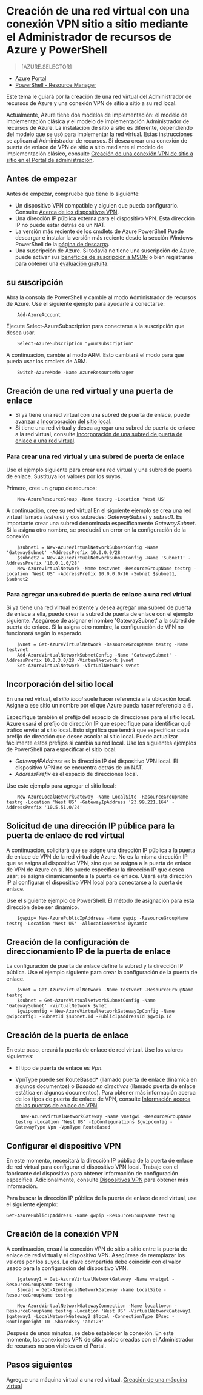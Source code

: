 <properties
   pageTitle="Creación de una red virtual con una conexión VPN sitio a sitio mediante el Administrador de recursos de Azure y PowerShell | Microsoft Azure"
   description="Creación de una conexión VPN de sitio a sitio desde la red virtual a su ubicación local mediante el Administrador de recursos de Azure y PowerShell"
   services="vpn-gateway"
   documentationCenter="na"
   authors="cherylmc"
   manager="carolz"
   editor=""
   tags="azure-resource-manager"/>

<tags
   ms.service="vpn-gateway"
   ms.devlang="na"
   ms.topic="article"
   ms.tgt_pltfrm="na"
   ms.workload="infrastructure-services"
   ms.date="07/28/2015"
   ms.author="cherylmc"/>

# Creación de una red virtual con una conexión VPN sitio a sitio mediante el Administrador de recursos de Azure y PowerShell

> [AZURE.SELECTOR]
- [Azure Portal](vpn-gateway-site-to-site-create.md)
- [PowerShell - Resource Manager](vpn-gateway-create-site-to-site-rm-powershell.md)


Este tema le guiará por la creación de una red virtual del Administrador de recursos de Azure y una conexión VPN de sitio a sitio a su red local.

Actualmente, Azure tiene dos modelos de implementación: el modelo de implementación clásica y el modelo de implementación Administrador de recursos de Azure. La instalación de sitio a sitio es diferente, dependiendo del modelo que se usó para implementar la red virtual. Estas instrucciones se aplican al Administrador de recursos. Si desea crear una conexión de puerta de enlace de VPN de sitio a sitio mediante el modelo de implementación clásico, consulte [Creación de una conexión VPN de sitio a sitio en el Portal de administración](vpn-gateway-site-to-site-create.md).


## Antes de empezar

Antes de empezar, compruebe que tiene lo siguiente:

- Un dispositivo VPN compatible y alguien que pueda configurarlo. Consulte [Acerca de los dispositivos VPN](vpn-gateway-vpn-devices.md).
- Una dirección IP pública externa para el dispositivo VPN. Esta dirección IP no puede estar detrás de un NAT.
- La versión más reciente de los cmdlets de Azure PowerShell Puede descargar e instalar la versión más reciente desde la sección Windows PowerShell de la [página de descarga](http://azure.microsoft.com/downloads/). 
- Una suscripción de Azure. Si todavía no tiene una suscripción de Azure, puede activar sus [beneficios de suscripción a MSDN](http://azure.microsoft.com/pricing/member-offers/msdn-benefits-details/) o bien registrarse para obtener una [evaluación gratuita](http://azure.microsoft.com/pricing/free-trial/).
	

## su suscripción 


Abra la consola de PowerShell y cambie al modo Administrador de recursos de Azure. Use el siguiente ejemplo para ayudarle a conectarse:

		Add-AzureAccount

Ejecute Select-AzureSubscription para conectarse a la suscripción que desea usar.

		Select-AzureSubscription "yoursubscription"

A continuación, cambie al modo ARM. Esto cambiará el modo para que pueda usar los cmdlets de ARM.

		Switch-AzureMode -Name AzureResourceManager


## Creación de una red virtual y una puerta de enlace

- Si ya tiene una red virtual con una subred de puerta de enlace, puede avanzar a [Incorporación del sitio local](#add-your-local-site). 
- Si tiene una red virtual y desea agregar una subred de puerta de enlace a la red virtual, consulte [Incorporación de una subred de puerta de enlace a una red virtual](#gatewaysubnet).

### Para crear una red virtual y una subred de puerta de enlace

Use el ejemplo siguiente para crear una red virtual y una subred de puerta de enlace. Sustituya los valores por los suyos.

Primero, cree un grupo de recursos:

	
		New-AzureResourceGroup -Name testrg -Location 'West US'

A continuación, cree su red virtual En el siguiente ejemplo se crea una red virtual llamada *testvnet* y dos subredes: *GatewaySubnet* y *subred1*. Es importante crear una subred denominada específicamente *GatewaySubnet*. Si la asigna otro nombre, se producirá un error en la configuración de la conexión.

		$subnet1 = New-AzureVirtualNetworkSubnetConfig -Name 'GatewaySubnet' -AddressPrefix 10.0.0.0/28
		$subnet2 = New-AzureVirtualNetworkSubnetConfig -Name 'Subnet1' -AddressPrefix '10.0.1.0/28'
		New-AzurevirtualNetwork -Name testvnet -ResourceGroupName testrg -Location 'West US' -AddressPrefix 10.0.0.0/16 -Subnet $subnet1, $subnet2


### <a name="gatewaysubnet"></a>Para agregar una subred de puerta de enlace a una red virtual

Si ya tiene una red virtual existente y desea agregar una subred de puerta de enlace a ella, puede crear la subred de puerta de enlace con el ejemplo siguiente. Asegúrese de asignar el nombre 'GatewaySubnet' a la subred de puerta de enlace. Si la asigna otro nombre, la configuración de VPN no funcionará según lo esperado.


	
		$vnet = Get-AzureVirtualNetwork -ResourceGroupName testrg -Name testvnet
		Add-AzureVirtualNetworkSubnetConfig -Name 'GatewaySubnet' -AddressPrefix 10.0.3.0/28 -VirtualNetwork $vnet
		Set-AzureVirtualNetwork -VirtualNetwork $vnet

## Incorporación del sitio local

En una red virtual, el *sitio local* suele hacer referencia a la ubicación local. Asigne a ese sitio un nombre por el que Azure pueda hacer referencia a él.

Especifique también el prefijo del espacio de direcciones para el sitio local. Azure usará el prefijo de dirección IP que especifique para identificar qué tráfico enviar al sitio local. Esto significa que tendrá que especificar cada prefijo de dirección que desee asociar al sitio local. Puede actualizar fácilmente estos prefijos si cambia su red local. Use los siguientes ejemplos de PowerShell para especificar el sitio local.

	
- *GatewayIPAddress* es la dirección IP del dispositivo VPN local. El dispositivo VPN no se encuentra detrás de un NAT. 
- *AddressPrefix* es el espacio de direcciones local.

Use este ejemplo para agregar el sitio local:

		New-AzureLocalNetworkGateway -Name LocalSite -ResourceGroupName testrg -Location 'West US' -GatewayIpAddress '23.99.221.164' -AddressPrefix '10.5.51.0/24'

## Solicitud de una dirección IP pública para la puerta de enlace de red virtual

A continuación, solicitará que se asigne una dirección IP pública a la puerta de enlace de VPN de la red virtual de Azure. No es la misma dirección IP que se asigna al dispositivo VPN, sino que se asigna a la puerta de enlace de VPN de Azure en sí. No puede especificar la dirección IP que desea usar; se asigna dinámicamente a la puerta de enlace. Usará esta dirección IP al configurar el dispositivo VPN local para conectarse a la puerta de enlace.

Use el siguiente ejemplo de PowerShell. El método de asignación para esta dirección debe ser dinámico.

		$gwpip= New-AzurePublicIpAddress -Name gwpip -ResourceGroupName testrg -Location 'West US' -AllocationMethod Dynamic

## Creación de la configuración de direccionamiento IP de la puerta de enlace

La configuración de puerta de enlace define la subred y la dirección IP pública. Use el ejemplo siguiente para crear la configuración de la puerta de enlace.


		$vnet = Get-AzureVirtualNetwork -Name testvnet -ResourceGroupName testrg
		$subnet = Get-AzureVirtualNetworkSubnetConfig -Name 'GatewaySubnet' -VirtualNetwork $vnet
		$gwipconfig = New-AzureVirtualNetworkGatewayIpConfig -Name gwipconfig1 -SubnetId $subnet.Id -PublicIpAddressId $gwpip.Id 


## Creación de la puerta de enlace

En este paso, creará la puerta de enlace de red virtual. Use los valores siguientes:

- El tipo de puerta de enlace es *Vpn*.
- VpnType puede ser RouteBased* (llamado puerta de enlace dinámica en algunos documentos) o *Basado en directivas* (llamado puerta de enlace estática en algunos documentos). Para obtener más información acerca de los tipos de puerta de enlace de VPN, consulte [Información acerca de las puertas de enlace de VPN](vpn-gateway-about-vpngateways.md). 	

		New-AzureVirtualNetworkGateway -Name vnetgw1 -ResourceGroupName testrg -Location 'West US' -IpConfigurations $gwipconfig -GatewayType Vpn -VpnType RouteBased


## Configurar el dispositivo VPN

En este momento, necesitará la dirección IP pública de la puerta de enlace de red virtual para configurar el dispositivo VPN local. Trabaje con el fabricante del dispositivo para obtener información de configuración específica. Adicionalmente, consulte [Dispositivos VPN](http://go.microsoft.com/fwlink/p/?linkid=615099) para obtener más información.

Para buscar la dirección IP pública de la puerta de enlace de red virtual, use el siguiente ejemplo:

	Get-AzurePublicIpAddress -Name gwpip -ResourceGroupName testrg

## Creación de la conexión VPN

A continuación, creará la conexión VPN de sitio a sitio entre la puerta de enlace de red virtual y el dispositivo VPN. Asegúrese de reemplazar los valores por los suyos. La clave compartida debe coincidir con el valor usado para la configuración del dispositivo VPN.

		$gateway1 = Get-AzureVirtualNetworkGateway -Name vnetgw1 -ResourceGroupName testrg
		$local = Get-AzureLocalNetworkGateway -Name LocalSite -ResourceGroupName testrg

		New-AzureVirtualNetworkGatewayConnection -Name localtovon -ResourceGroupName testrg -Location 'West US' -VirtualNetworkGateway1 $gateway1 -LocalNetworkGateway2 $local -ConnectionType IPsec -RoutingWeight 10 -SharedKey 'abc123'

Después de unos minutos, se debe establecer la conexión. En este momento, las conexiones VPN de sitio a sitio creadas con el Administrador de recursos no son visibles en el Portal.


## Pasos siguientes

Agregue una máquina virtual a una red virtual. [Creación de una máquina virtual](../virtual-machines/virtual-machines-windows-tutorial.md)

<!---HONumber=August15_HO6-->